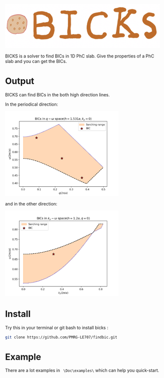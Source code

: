 ![avatar](./Doc/figures/bicksfig.png)

BICKS is a solver to find BICs in 1D PhC slab. Give the properties of a PhC slab and you can get the BICs. 

# Output  

BICKS can find BICs in the both high direction lines. 

In the periodical direction:

<img src="./Doc/figures/bic_q.png" alt="bic_ky" style="zoom:36%;" />

and in the other direction:

<img src="./Doc/figures/bic_ky.png" alt="bic_ky" style="zoom:36%;" />

# Install

Try this in your terminal or git bash to install bicks :

```zsh
git clone https://github.com/PMRG-LE707/findbic.git
```

# Example

There are a lot examples in ``` \Doc\examples\``` which can help you quick-start.







 

